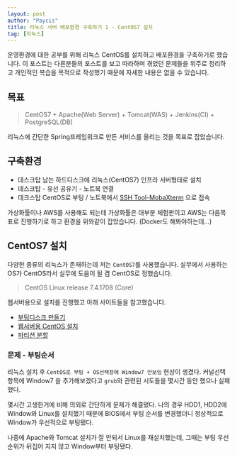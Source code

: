 ```yaml
---
layout: post
author: "Paycis"
title: 리눅스 서버 배포환경 구축하기 1 - CentOS7 설치
tag: [리눅스]
---
```


운영환경에 대한 공부를 위해 리눅스 CentOS를 설치하고 배포환경을 구축하기로 했습니다. 이 포스트는 다른분들의 포스트를 보고 따라하며 겪었던 문제들을 위주로 정리하고 개인적인 복습을 목적으로 작성했기 때문에 자세한 내용은 없을 수 있습니다.

## 목표

> CentOS7 + Apache(Web Server) + Tomcat(WAS) + Jenkins(CI) + PostgreSQL(DB)

리눅스에 간단한 Spring프레임워크로 만든 서비스를 올리는 것을 목표로 잡았습니다.

## 구축환경

* 데스크탑 남는 하드디스크에 리눅스(CentOS7) 인프라 서버형태로 설치
* 데스크탑 - 유선 공유기 - 노트북 연결
* 데크스탑 CentOS로 부팅 / 노트북에서 [SSH Tool-MobaXterm](https://mobaxterm.mobatek.net/download.html) 으로 접속

가상화툴이나 AWS를 사용해도 되는데 가상화툴은 대부분 체험판이고 AWS는 다음목표로 진행하기로 하고 환경을 위와같이 잡았습니다. (Docker도 해봐야하는데...)

## CentOS7 설치

다양한 종류의 리눅스가 존재하는데 저는 `CentOS7`를 사용했습니다. 실무에서 사용하는 OS가 CentOS라서 실무에 도움이 될 겸 CentOS로 정했습니다.

> CentOS Linux release 7.4.1708 (Core)

웹서버용으로 설치를 진행했고 아래 사이트들을 참고했습니다.

* [부팅디스크 만들기](http://blog.hangyeong.com/504)
* [웹서버용 CentOS 설치](https://pageinkr.com/web-server-사용을-위한-linux-centos-7-설치/)
* [파티션 분할](https://shovelblog.wordpress.com/2016/09/13/centos-7-2-%EC%84%A4%EC%B9%98/)


### 문제 -  부팅순서
리눅스 설치 후 `CentOS로 부팅 + OS선택창에 Window7 안보임` 현상이 생겼다. 커널선택 항목에 Window7 을 추가해보겠다고 `grub`와 관련된 시도들을 몇시간 동안 했으나 실패했다.</br>

몇시간 고생한거에 비해 의외로 간단하게 문제가 해결됐다. 나의 경우 HDD1, HDD2에 Window와 Linux를 설치했기 때문에 BIOS에서 부팅 순서를 변경했더니 정상적으로 Window가 우선적으로 부팅됐다.</br>

나중에 Apache와 Tomcat 설치가 잘 안되서 Linux를 재설치했는데, 그때는 부팅 우선순위가 뒤집어 지지 않고 Window부터 부팅됐다.